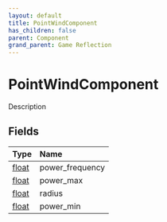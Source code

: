 ```yaml
---
layout: default
title: PointWindComponent
has_children: false
parent: Component
grand_parent: Game Reflection
---
```

# PointWindComponent
Description 

## Fields

| Type | Name |
|:-------------|:--------------|
| [float](/docs/game-reflection/components/float) | power_frequency |
| [float](/docs/game-reflection/components/float) | power_max |
| [float](/docs/game-reflection/components/float) | radius |
| [float](/docs/game-reflection/components/float) | power_min |

